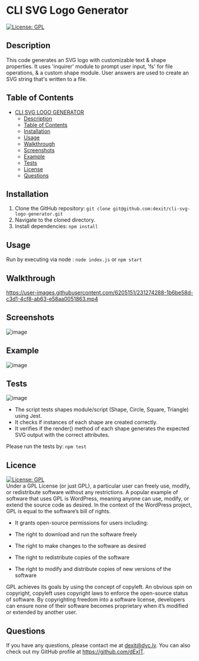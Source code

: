 # CLI SVG Logo Generator
  [![License: GPL](https://img.shields.io/badge/License-GPL-green.svg)](https://opensource.org/licenses/GPL)

## Description
This code generates an SVG logo with customizable text & shape properties. It uses 'inquirer' module to prompt user input, 'fs' for file operations, & a custom shape module. User answers are used to create an SVG string that's written to a file.

## Table of Contents
- [CLI SVG LOGO GENERATOR](#cli-svg-logo-generator)
  - [Description](#description)
  - [Table of Contents](#table-of-contents)
  - [Installation](#installation)
  - [Usage](#usage)
  - [Walkthrough](#walkthrough)
  - [Screenshots](#screenshots)
  - [Example](#example)
  - [Tests](#tests)
  - [License](#license)
  - [Questions](#questions)


## Installation

1. Clone the GitHub repository:
``` git clone git@github.com:dexit/cli-svg-logo-generator.git ```
2. Navigate to the cloned directory.
3. Install dependencies:
``` npm install ```

## Usage

Run by executing via node :
``` node index.js ``` or ``` npm start ```


## Walkthrough



https://user-images.githubusercontent.com/6205151/231274288-1b6be58d-c3d1-4cf8-ab63-e58aa0051863.mp4



## Screenshots
![image](https://user-images.githubusercontent.com/6205151/230527319-dadc761a-c4ee-475a-8ee0-e7322f9e5d9b.png)

## Example
![image](https://user-images.githubusercontent.com/6205151/230527406-04fab2a8-a308-4dea-a583-7f52c73c285e.png)


## Tests
![image](https://user-images.githubusercontent.com/6205151/230526863-c6454631-52d3-4e5e-b94c-a74dd6a5d506.png)

* The script tests shapes module/script (Shape, Circle, Square, Triangle) using Jest.
* It checks if instances of each shape are created correctly.
* It verifies if the render() method of each shape generates the expected SVG output with the correct attributes.

Please run the tests by:
``` npm test ```

## Licence
  [![License: GPL](https://img.shields.io/badge/License-GPL-green.svg)](https://opensource.org/licenses/GPL)
  \
Under a GPL License (or just GPL), a particular user can freely use, modify, or redistribute software without any restrictions. A popular example of software that uses GPL is WordPress, meaning anyone can use, modify, or extend the source code as desired. In the context of the WordPress project, GPL is equal to the software’s bill of rights.

- It grants open-source permissions for users including:

- The right to download and run the software freely

- The right to make changes to the software as desired

- The right to redistribute copies of the software

- The right to modify and distribute copies of new versions of the software

GPL achieves its goals by using the concept of copyleft. An obvious spin on copyright, copyleft uses copyright laws to enforce the open-source status of software. By copyrighting freedom into a software license, developers can ensure none of their software becomes proprietary when it’s modified or extended by another user.
  
## Questions
  
  If you have any questions, please contact me at dexit@dyc.lv. You can also check out my GitHub profile at <https://github.com/dExIT>.
